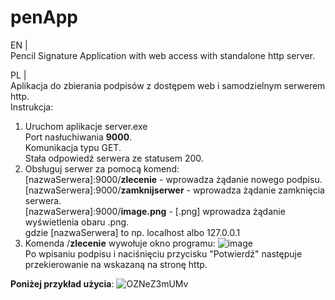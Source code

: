 # penApp
EN |<br>
Pencil Signature Application with web access with standalone http server.

PL |<br>
Aplikacja do zbierania podpisów z dostępem web i samodzielnym serwerem http.
<br>
Instrukcja:<br>
1.  Uruchom aplikacje server.exe <br>
Port nasłuchiwania <b>9000</b>.<br>
Komunikacja typu GET.<br>
Stała odpowiedź serwera ze statusem 200.<br>
2. Obsługuj serwer za pomocą komend: <br> 
[nazwaSerwera]:9000/<b>zlecenie</b> - wprowadza żądanie nowego podpisu. <br>
[nazwaSerwera]:9000/<b>zamknijserwer</b> - wprowadza żądanie zamknięcia serwera. <br>
[nazwaSerwera]:9000/<b>image.png</b> - [.png] wprowadza żądanie wyświetlenia obaru .png.<br>
gdzie [nazwaSerwera] to np. localhost albo 127.0.0.1
3. Komenda /<b>zlecenie</b> wywołuje okno programu:
![image](https://user-images.githubusercontent.com/80823913/185862422-007618ec-b564-4f5b-96f2-3bb8244d5bd6.png)<br>
Po wpisaniu podpisu i naciśnięciu przycisku "Potwierdź" następuje przekierowanie na wskazaną na stronę http.

<b>Poniżej przykład użycia</b>:
![OZNeZ3mUMv](https://user-images.githubusercontent.com/80823913/185883683-63f50075-bc2f-4c00-823a-de0dd3783336.gif)
